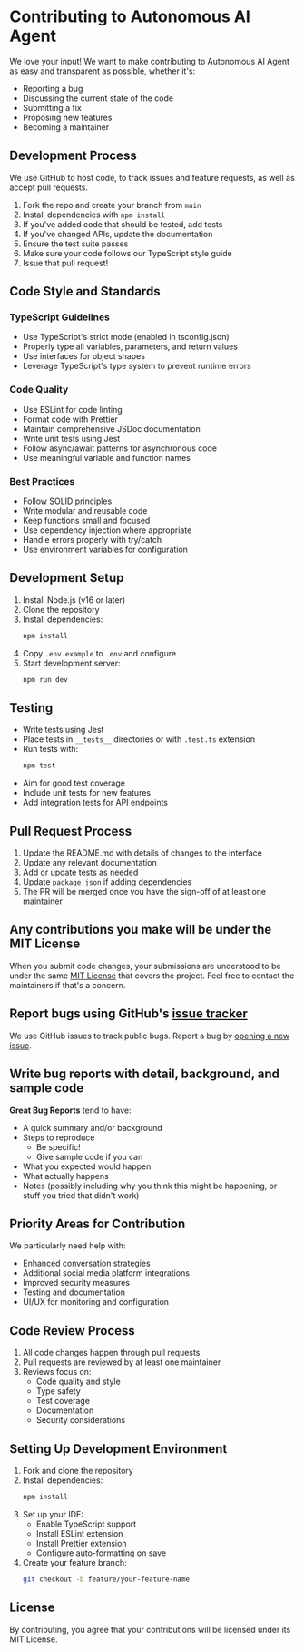 # Contributing to Autonomous AI Agent

We love your input! We want to make contributing to Autonomous AI Agent as easy and transparent as possible, whether it's:

- Reporting a bug
- Discussing the current state of the code
- Submitting a fix
- Proposing new features
- Becoming a maintainer

## Development Process

We use GitHub to host code, to track issues and feature requests, as well as accept pull requests.

1. Fork the repo and create your branch from `main`
2. Install dependencies with `npm install`
3. If you've added code that should be tested, add tests
4. If you've changed APIs, update the documentation
5. Ensure the test suite passes
6. Make sure your code follows our TypeScript style guide
7. Issue that pull request!

## Code Style and Standards

### TypeScript Guidelines
- Use TypeScript's strict mode (enabled in tsconfig.json)
- Properly type all variables, parameters, and return values
- Use interfaces for object shapes
- Leverage TypeScript's type system to prevent runtime errors

### Code Quality
- Use ESLint for code linting
- Format code with Prettier
- Maintain comprehensive JSDoc documentation
- Write unit tests using Jest
- Follow async/await patterns for asynchronous code
- Use meaningful variable and function names

### Best Practices
- Follow SOLID principles
- Write modular and reusable code
- Keep functions small and focused
- Use dependency injection where appropriate
- Handle errors properly with try/catch
- Use environment variables for configuration

## Development Setup

1. Install Node.js (v16 or later)
2. Clone the repository
3. Install dependencies:
   ```bash
   npm install
   ```
4. Copy `.env.example` to `.env` and configure
5. Start development server:
   ```bash
   npm run dev
   ```

## Testing

- Write tests using Jest
- Place tests in `__tests__` directories or with `.test.ts` extension
- Run tests with:
  ```bash
  npm test
  ```
- Aim for good test coverage
- Include unit tests for new features
- Add integration tests for API endpoints

## Pull Request Process

1. Update the README.md with details of changes to the interface
2. Update any relevant documentation
3. Add or update tests as needed
4. Update `package.json` if adding dependencies
5. The PR will be merged once you have the sign-off of at least one maintainer

## Any contributions you make will be under the MIT License
When you submit code changes, your submissions are understood to be under the same [MIT License](LICENSE) that covers the project. Feel free to contact the maintainers if that's a concern.

## Report bugs using GitHub's [issue tracker](https://github.com/btb-finance/Autonomous-AI-Agent/issues)
We use GitHub issues to track public bugs. Report a bug by [opening a new issue](https://github.com/btb-finance/Autonomous-AI-Agent/issues/new).

## Write bug reports with detail, background, and sample code

**Great Bug Reports** tend to have:

- A quick summary and/or background
- Steps to reproduce
  - Be specific!
  - Give sample code if you can
- What you expected would happen
- What actually happens
- Notes (possibly including why you think this might be happening, or stuff you tried that didn't work)

## Priority Areas for Contribution

We particularly need help with:
- Enhanced conversation strategies
- Additional social media platform integrations
- Improved security measures
- Testing and documentation
- UI/UX for monitoring and configuration

## Code Review Process

1. All code changes happen through pull requests
2. Pull requests are reviewed by at least one maintainer
3. Reviews focus on:
   - Code quality and style
   - Type safety
   - Test coverage
   - Documentation
   - Security considerations

## Setting Up Development Environment

1. Fork and clone the repository
2. Install dependencies:
   ```bash
   npm install
   ```
3. Set up your IDE:
   - Enable TypeScript support
   - Install ESLint extension
   - Install Prettier extension
   - Configure auto-formatting on save
4. Create your feature branch:
   ```bash
   git checkout -b feature/your-feature-name
   ```

## License
By contributing, you agree that your contributions will be licensed under its MIT License.
